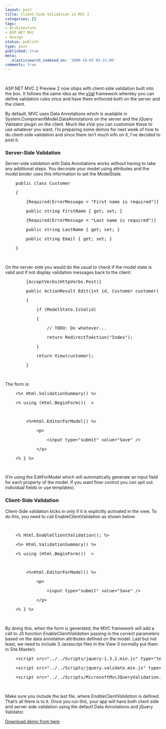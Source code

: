 ```yaml
---
layout: post
title: Client-Side Validation in MVC 2
categories: []
tags:
- Architecture
- ASP.NET MVC
- Design
status: publish
type: post
published: true
meta:
  _elasticsearch_indexed_on: '2009-10-07 05:31:00'
comments: true
---
```

<p>
&nbsp;
</p>

<p>
ASP.NET MVC 2 Preview 2 now ships with client-side validation built into the box. It follows the same idea as the <a href="http://www.codeplex.com/xval">xVal</a> framework whereby you can define validation rules once and have them enforced both on the server and the client.
</p>

<p>
By default, MVC uses Data Annotations which is available in System.ComponentModel.DataAnnotations on the server and the jQuery Validator plugin on the client. Much like xVal you can customize these to use whatever you want. I&rsquo;m preparing some demos for next week of how to do client-side validation and since there isn&rsquo;t much info on it, I&rsquo;ve decided to post it.
</p>

<h3>Server-Side Validation</h3>
<p>
Server-side validation with Data Annotations works without having to take any additional steps. You decorate your model using attributes and the model binder uses this information to set the ModelState.
</p>

<div class="csharpcode">

<pre class="alt">
    <span class="kwrd">public</span> <span class="kwrd">class</span> Customer
</pre>
<pre>
    {
</pre>
<pre class="alt">
        [Required(ErrorMessage = <span class="str">&quot;First name is required&quot;</span>)]
</pre>
<pre>
        <span class="kwrd">public</span> <span class="kwrd">string</span> FirstName { get; set; }
</pre>
<pre class="alt">
        [Required(ErrorMessage = <span class="str">&quot;Last name is required&quot;</span>)]
</pre>
<pre>
        <span class="kwrd">public</span> <span class="kwrd">string</span> LastName { get; set; }
</pre>
<pre>
        <span class="kwrd">public</span> <span class="kwrd">string</span> Email { get; set; }
</pre>
<pre class="alt">
    }
</pre>
</div>
<p>
&nbsp;
</p>
<p>
On the server-side you would do the usual to check if the model state is valid and if not display validation messages back to the client:
</p>
<div class="csharpcode">
<pre class="alt">
        [AcceptVerbs(HttpVerbs.Post)]
</pre>
<pre>
        <span class="kwrd">public</span> ActionResult Edit(<span class="kwrd">int</span> id, Customer customer)
</pre>
<pre class="alt">
        {
</pre>
<pre>
            <span class="kwrd">if</span> (ModelState.IsValid)
</pre>
<pre class="alt">
            {
</pre>
<pre>
                <span class="rem">// TODO: Do whatever...</span>
</pre>
<pre class="alt">
                <span class="kwrd">return</span> RedirectToAction(<span class="str">&quot;Index&quot;</span>);
</pre>
<pre>
            }
</pre>
<pre class="alt">
            <span class="kwrd">return</span> View(customer);
</pre>
<pre>
        }
</pre>
</div>
<p>
&nbsp;
</p>
<p>
The form is:
</p>
<div class="csharpcode">
<div class="csharpcode">
<pre class="alt">
    &lt;%= Html.ValidationSummary() %&gt;
</pre>
<pre>
    &lt;% <span class="kwrd">using</span> (Html.BeginForm())  &gt;
</pre>
<pre class="alt">
&nbsp;
</pre>
<pre>
        &lt;%=Html.EditorForModel() %&gt;
</pre>
<pre class="alt">
            &lt;p&gt;
</pre>
<pre>
                &lt;input type=<span class="str">&quot;submit&quot;</span> <span class="kwrd">value</span>=<span class="str">&quot;Save&quot;</span> /&gt;
</pre>
<pre class="alt">
            &lt;/p&gt;
</pre>
<pre>
    &lt;% } %&gt;
</pre>
</div>
<pre>
&nbsp;
</pre>
</div>
<p>
(I&rsquo;m using the EditForModel which will automatically generate an input field for each property of the model. If you want finer control you can spit out individual fields or use templates).
</p>
<h3>Client-Side Validation</h3>
<p>
Client-Side validation kicks in only if it is explicitly activated in the view. To do this, you need to call EnableClientValidation as shown below:
</p>
<div class="csharpcode">
<pre>
&nbsp;
</pre>
<div class="csharpcode">
<pre class="alt">
    &lt;% Html.EnableClientValidation(); %&gt;
</pre>
<pre>
    &lt;%= Html.ValidationSummary() %&gt;
</pre>
<pre class="alt">
    &lt;% <span class="kwrd">using</span> (Html.BeginForm())  &gt;
</pre>
<pre>
&nbsp;
</pre>
<pre class="alt">
        &lt;%=Html.EditorForModel() %&gt;
</pre>
<pre>
            &lt;p&gt;
</pre>
<pre class="alt">
                &lt;input type=<span class="str">&quot;submit&quot;</span> <span class="kwrd">value</span>=<span class="str">&quot;Save&quot;</span> /&gt;
</pre>
<pre>
            &lt;/p&gt;
</pre>
<pre class="alt">
    &lt;% } %&gt;
</pre>
</div>
</div>
<p>
&nbsp;
</p>
<p>
By doing this, when the form is generated, the MVC framework will add a call to JS function <em>EnableClientValidation </em>passing in the correct parameters based on the data annotation attributes defined on the model. Last but not least, we need to include 3 Javascript files in the View (I normally put them in Site.Master).
</p>
<div class="csharpcode">
<pre class="alt">
    &lt;script src=<span class="str">&quot;../../Scripts/jquery-1.3.2.min.js&quot;</span> type=<span class="str">&quot;text/javascript&quot;</span>&gt;&lt;/script&gt;
</pre>
<pre>
    &lt;script src=<span class="str">&quot;../../Scripts/jquery.validate.min.js&quot;</span> type=<span class="str">&quot;text/javascript&quot;</span>&gt;&lt;/script&gt;
</pre>
<pre class="alt">
    &lt;script src=<span class="str">&quot;../../Scripts/MicrosoftMvcJQueryValidation.js&quot;</span> type=<span class="str">&quot;text/javascript&quot;</span>&gt;&lt;/script&gt;
</pre>
</div>
<p>
&nbsp;
</p>
<p>
Make sure you include the last file, where <em>EnableClientValidation </em>is defined. That&rsquo;s all there is to it. Once you run this, your app will have both client side and server side validation using the default Data Annotations and jQuery Validator.
</p>
<p>
<a href="/Downloads/Validation.zip">Download demo from here</a>
</p>
